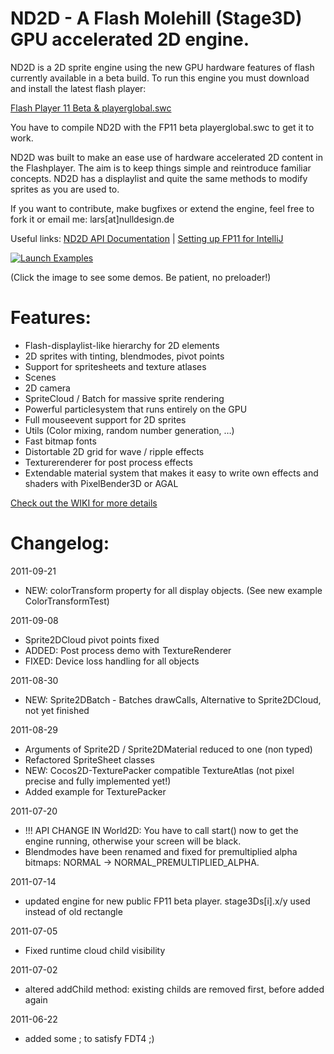 # ND2D - A Flash Molehill (Stage3D) GPU accelerated 2D engine.

ND2D is a 2D sprite engine using the new GPU hardware features of flash currently available in a beta build. To run this engine you must download and install the latest flash player:

[Flash Player 11 Beta & playerglobal.swc](http://labs.adobe.com/downloads/flashplayer11.html)

You have to compile ND2D with the FP11 beta playerglobal.swc to get it to work.

ND2D was built to make an ease use of hardware accelerated 2D content in the Flashplayer. The aim is to keep things simple and reintroduce familiar concepts. ND2D has a displaylist and quite the same methods to modify sprites as you are used to.

If you want to contribute, make bugfixes or extend the engine, feel free to fork it or email me: lars[at]nulldesign.de

Useful links:
[ND2D API Documentation](http://www.nulldesign.de/nd2d/docs/) | [Setting up FP11 for IntelliJ](http://www.lidev.com.ar/?p=422)

[![Launch Examples](http://nulldesign.de/nd2d/nd2d_examples.jpg)](http://nulldesign.de/nd2d/tests/)

(Click the image to see some demos. Be patient, no preloader!)

# Features:

- Flash-displaylist-like hierarchy for 2D elements
- 2D sprites with tinting, blendmodes, pivot points
- Support for spritesheets and texture atlases
- Scenes
- 2D camera
- SpriteCloud / Batch for massive sprite rendering
- Powerful particlesystem that runs entirely on the GPU
- Full mouseevent support for 2D sprites
- Utils (Color mixing, random number generation, …)
- Fast bitmap fonts
- Distortable 2D grid for wave / ripple effects
- Texturerenderer for post process effects
- Extendable material system that makes it easy to write own effects and shaders with PixelBender3D or AGAL

[Check out the WIKI for more details](https://github.com/nulldesign/nd2d/wiki)

# Changelog:

2011-09-21
- NEW: colorTransform property for all display objects. (See new example ColorTransformTest)

2011-09-08

- Sprite2DCloud pivot points fixed
- ADDED: Post process demo with TextureRenderer
- FIXED: Device loss handling for all objects

2011-08-30

- NEW: Sprite2DBatch - Batches drawCalls, Alternative to Sprite2DCloud, not yet finished

2011-08-29

- Arguments of Sprite2D / Sprite2DMaterial reduced to one (non typed)
- Refactored SpriteSheet classes
- NEW: Cocos2D-TexturePacker compatible TextureAtlas (not pixel precise and fully implemented yet!)
- Added example for TexturePacker

2011-07-20

- !!! API CHANGE IN World2D: You have to call start() now to get the engine running, otherwise your screen will be black.
- Blendmodes have been renamed and fixed for premultiplied alpha bitmaps: NORMAL -> NORMAL_PREMULTIPLIED_ALPHA.

2011-07-14

- updated engine for new public FP11 beta player. stage3Ds[i].x/y used instead of old rectangle

2011-07-05

- Fixed runtime cloud child visibility 

2011-07-02

- altered addChild method: existing childs are removed first, before added again

2011-06-22

- added some ; to satisfy FDT4 ;) 